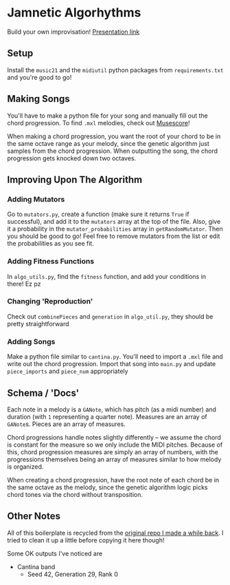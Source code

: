 # Jamnetic Algorhythms

Build your own improvisation! [Presentation link](https://docs.google.com/presentation/d/1RAhDPbYeFIr2DY1zRlA3OiqJQaPXbZHKo3N5k62ZCLk/edit?usp=sharing)

## Setup

Install the `music21` and the `midiutil` python packages from `requirements.txt` and you're good to go!

## Making Songs

You'll have to make a python file for your song and manually fill out the chord progression. To find `.mxl` melodies, check out [Musescore](https://musescore.com/sheetmusic?text=rambling+wreck)!

When making a chord progression, you want the root of your chord to be in the same octave range as your melody, since the genetic algorithm just samples from the chord progression. When outputting the song, the chord progression gets knocked down two octaves.

## Improving Upon The Algorithm

### Adding Mutators
Go to `mutators.py`, create a function (make sure it returns `True` if successful), and add it to the `mutators` array at the top of the file. Also, give it a probability in the `mutator_probabilities` array in `getRandomMutator`. Then you should be good to go! Feel free to remove mutators from the list or edit the probabilities as you see fit.

### Adding Fitness Functions
In `algo_utils.py`, find the `fitness` function, and add your conditions in there! Ez pz

### Changing 'Reproduction'
Check out `combinePieces` and `generation` in `algo_util.py`, they should be pretty straightforward

### Adding Songs
Make a python file similar to `cantina.py`. You'll need to import a `.mxl` file and write out the chord progression. Import that song into `main.py` and update `piece_imports` and `piece_num` appropriately

## Schema / 'Docs'
Each note in a melody is a `GANote`, which has pitch (as a midi number) and duration (with `1` representing a quarter note). Measures are an array of `GANote`s. Pieces are an array of measures.

Chord progressions handle notes slightly differently – we assume the chord is constant for the measure so we only include the MIDI pitches. Because of this, chord progression measures are simply an array of numbers, with the progressions themselves being an array of measures similar to how melody is organized.

When creating a chord progression, have the root note of each chord be in the same octave as the melody, since the genetic algorithm logic picks chord tones via the chord without transposition.

## Other Notes

All of this boilerplate is recycled from the [original repo I made a while back](https://github.com/mjkaufer/jamnetic-algorhythms). I tried to clean it up a little before copying it here though!

Some OK outputs I've noticed are

* Cantina band
    * Seed 42, Generation 29, Rank 0